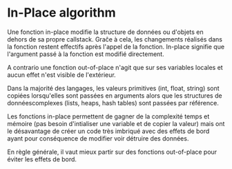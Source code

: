 # In-Place algorithm
Une fonction in-place modifie la structure de données ou d'objets en dehors de sa propre callstack.
Graĉe à cela, les changements réalisés dans la fonction restent effectifs après l'appel de la fonction.
In-place signifie que l'argument passé à la fonction est modifié directement.

A contrario une fonction out-of-place n'agit que sur ses variables locales et aucun effet n'est visible de l'extérieur.

Dans la majorité des langages, les valeurs primitives (int, float, string) sont copiées lorsqu'elles sont passées en arguments alors que les structures de donnéescomplexes (lists, heaps, hash tables) sont passées par référence.

Les fonctions in-place permettent de gagner de la complexité temps et mémoire (pas besoin d'intialiser une variable et de copier la valeur) mais ont le désavantage de créer un code très imbriqué avec des effets de bord ayant pour conséquence de modifier voir détruire des données.

En règle générale, il vaut mieux partir sur des fonctions out-of-place pour éviter les effets de bord.